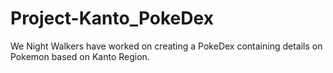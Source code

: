 # Project-Kanto_PokeDex
We Night Walkers have worked on creating a PokeDex containing details on Pokemon based on Kanto Region.
